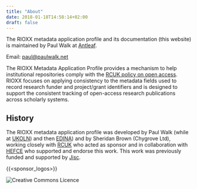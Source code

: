 ```yaml
---
title: "About"
date: 2018-01-18T14:58:14+02:00
draft: false
---
```


The RIOXX metadata application profile and its documentation (this website) is maintained by Paul Walk at [Antleaf](http://www.antleaf.com).

Email: [paul@paulwalk.net](mailto:paul@paulwalk.net)


The RIOXX Metadata Application Profile provides a mechanism to help institutional repositories comply with the [RCUK policy on open access](http://www.rcuk.ac.uk/research/openaccess/policy/). RIOXX focuses on applying consistency to the metadata fields used to record research funder and project/grant identifiers and is designed to support the consistent tracking of open-access research publications across scholarly systems.



## History

The RIOXX metadata application profile was developed by Paul Walk (while at [UKOLN][2]) and then [EDINA][1]) and by Sheridan Brown (Chygrove Ltd), working closely with [RCUK][3] who acted as sponsor and in collaboration with [HEFCE][4] who supported and endorse this work. This work was previously funded and supported by [Jisc][5].

{{<sponsor_logos>}}

<img src="/images/cc-by-sa.png" class="" style="float: left; margin-right: 5px;" alt="Creative Commons Licence"/>



[1]:	http://www.edina.ac.uk
[2]:	http://www.ukoln.ac.uk
[3]:	http://www.rcuk.ac.uk
[4]:	http://www.hefce.ac.uk
[5]:	http://www.jisc.ac.uk